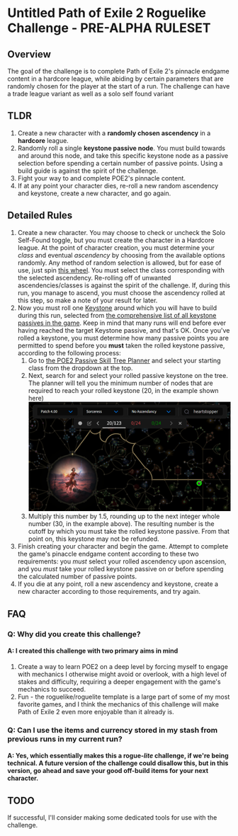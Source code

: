 # Untitled Path of Exile 2 Roguelike Challenge - PRE-ALPHA RULESET

## Overview

The goal of the challenge is to complete Path of Exile 2's pinnacle endgame content in a hardcore league, while abiding by certain parameters that are randomly chosen for the player at the start of a run. The challenge can have a trade league variant as well as a solo self found variant

## TLDR

1. Create a new character with a **randomly chosen ascendency** in a **hardcore** league.
2. Randomly roll a single **keystone passive node**. You must build towards and around this node, and take this specific keystone node as a passive selection before spending a certain number of passive points. Using a build guide is against the spirit of the challenge.
3. Fight your way to and complete POE2's pinnacle content.
4. If at any point your character dies, re-roll a new random ascendency and keystone, create a new character, and go again.

## Detailed Rules

1. Create a new character. You may choose to check or uncheck the Solo Self-Found toggle, but you must create the character in a Hardcore league. At the point of character creation, you must determine your _class_ and eventual _ascendency_ by choosing from the available options randomly. Any method of random selection is allowed, but for ease of use, just spin [this wheel](https://spinthewheel.app/oEKjn0d9YN). You must select the class corresponding with the selected ascendency. Re-rolling off of unwanted ascendencies/classes is against the spirit of the challenge. If, during this run, you manage to ascend, you must choose the ascendency rolled at this step, so make a note of your result for later.
2. Now you must roll one [Keystone](https://spinthewheel.app/NvSke91Jpb) around which you will have to build during this run, selected from [the comprehensive list of all keystone passives in the game](https://www.poe2wiki.net/wiki/Keystone). Keep in mind that many runs will end before ever having reached the target Keystone passive, and that's OK. Once you've rolled a keystone, you must determine how many passive points you are permitted to spend before you **must** taken the rolled keystone passive, according to the following process:
   1. Go to [the POE2 Passive Skill Tree Planner]() and select your starting class from the dropdown at the top.
   2. Next, search for and select your rolled passive keystone on the tree. The planner will tell you the minimum number of nodes that are required to reach your rolled keystone (20, in the example shown here)
   ![alt text](example-1.png)
   3. Multiply this number by 1.5, rounding up to the next integer whole number (30, in the example above). The resulting number is the cutoff by which you must take the rolled keystone passive. From that point on, this keystone may not be refunded.
3. Finish creating your character and begin the game. Attempt to complete the game's pinaccle endgame content according to these two requirements: you _must_ select your rolled ascendency upon ascension, and you _must_ take your rolled keystone passive on or before spending the calculated number of passive points.
4. If you die at any point, roll a new ascendency and keystone, create a new character according to those requirements, and try again.

## FAQ

### Q: Why did you create this challenge?<br>
#### A: I created this challenge with two primary aims in mind

1. Create a way to learn POE2 on a deep level by forcing myself to engage with mechanics I otherwise might avoid or overlook, with a high level of stakes and difficulty, requiring a deeper engagement with the game's mechanics to succeed.
2. Fun - the roguelike/roguelite template is a large part of some of my most favorite games, and I think the mechanics of this challenge will make Path of Exile 2 even more enjoyable than it already is.

### Q: Can I use the items and currency stored in my stash from previous runs in my current run?<br>
#### A: Yes, which essentially makes this a rogue-_lite_ challenge, if we're being technical. A future version of the challenge could disallow this, but in this version, go ahead and save your good off-build items for your next character.

## TODO

If successful, I'll consider making some dedicated tools for use with the challenge.